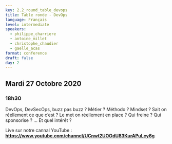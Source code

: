```yaml
---
key: 2.2_round_table_devops
title: Table ronde - DevOps
language: Français
level: intermediate
speakers:
  - philippe_charriere
  - antoine_millet
  - christophe_chaudier
  - gaelle_acas
format: conference
draft: false
day: 2
---
```


## Mardi 27 Octobre 2020
### 18h30


DevOps, DevSecOps, buzz pas buzz ? Métier ? Méthodo ? Mindset ? Sait on réellement ce que c’est ? Le met on réellement en place ? Qui freine ? Qui sponsorise ? … Et quel intérêt ?

Live sur notre cannal YouTube : 
**https://www.youtube.com/channel/UCnwt2UOOdU83KurAPuLcy6g**